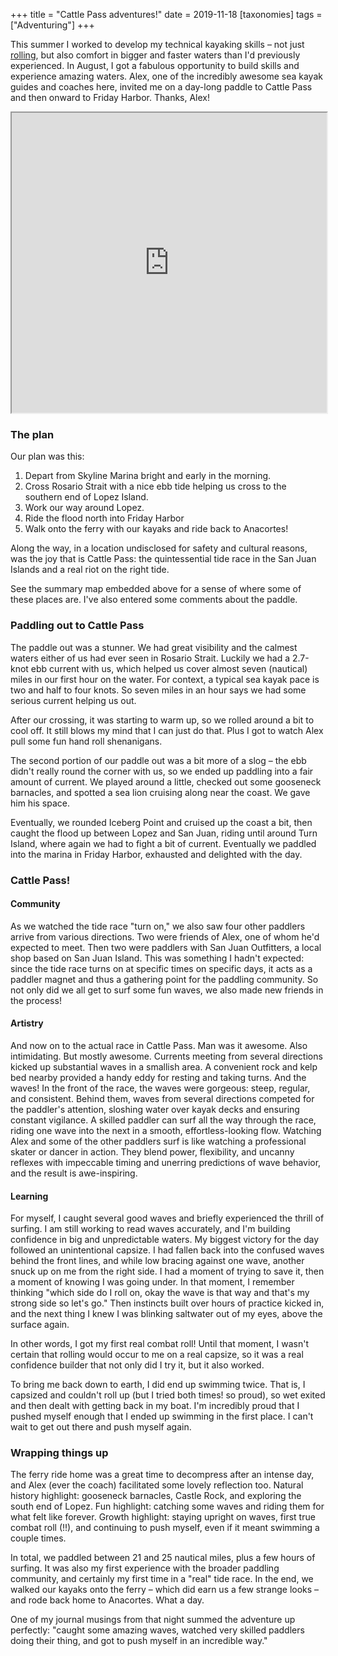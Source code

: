 +++
title = "Cattle Pass adventures!"
date = 2019-11-18
[taxonomies]
tags = ["Adventuring"]
+++
<!-- wp:html -->

<!-- /wp:html -->

<!-- wp:paragraph -->

This summer I worked to develop my technical kayaking skills – not just
[rolling](@/posts/2019-07-22-rolling-persistence-and-failure.md), but also
comfort in bigger and faster waters than I'd previously experienced. In August,
I got a fabulous opportunity to build skills and experience amazing waters.
Alex, one of the incredibly awesome sea kayak guides and coaches here, invited
me on a day-long paddle to Cattle Pass and then onward to Friday Harbor.
Thanks, Alex!

<!-- more -->

<iframe src="https://www.google.com/maps/d/u/0/embed?mid=1VOzrvUO31hskPJDZp8vacrImZJK4lPEa" width="100%" height="480"></iframe>

<!-- /wp:paragraph -->

<!-- wp:heading {"level":3} -->

### The plan

<!-- /wp:heading -->

<!-- wp:paragraph -->

Our plan was this:

<!-- /wp:paragraph -->

<!-- wp:list {"ordered":true} -->

1. Depart from Skyline Marina bright and early in the morning.
2. Cross Rosario Strait with a nice ebb tide helping us cross to the southern end of Lopez Island.
3. Work our way around Lopez.
4. Ride the flood north into Friday Harbor
5. Walk onto the ferry with our kayaks and ride back to Anacortes!

<!-- /wp:list -->

<!-- wp:paragraph -->

Along the way, in a location undisclosed for safety and cultural reasons, was the joy that is Cattle Pass: the quintessential tide race in the San Juan Islands and a real riot on the right tide.

<!-- /wp:paragraph -->

<!-- wp:paragraph -->

See the summary map embedded above for a sense of where some of these places are. I've also entered some comments about the paddle.

<!-- /wp:paragraph -->

<!-- wp:heading {"level":3} -->

### Paddling out to Cattle Pass

<!-- /wp:heading -->

<!-- wp:paragraph -->

The paddle out was a stunner. We had great visibility and the calmest waters either of us had ever seen in Rosario Strait. Luckily we had a 2.7-knot ebb current with us, which helped us cover almost seven (nautical) miles in our first hour on the water. For context, a typical sea kayak pace is two and half to four knots. So seven miles in an hour says we had some serious current helping us out.

<!-- /wp:paragraph -->

<!-- wp:paragraph -->

After our crossing, it was starting to warm up, so we rolled around a bit to cool off. It still blows my mind that I can just do that. Plus I got to watch Alex pull some fun hand roll shenanigans.

<!-- /wp:paragraph -->

<!-- wp:paragraph -->

The second portion of our paddle out was a bit more of a slog – the ebb didn't really round the corner with us, so we ended up paddling into a fair amount of current. We played around a little, checked out some gooseneck barnacles, and spotted a sea lion cruising along near the coast. We gave him his space.

<!-- /wp:paragraph -->

<!-- wp:paragraph -->

Eventually, we rounded Iceberg Point and cruised up the coast a bit, then caught the flood up between Lopez and San Juan, riding until around Turn Island, where again we had to fight a bit of current. Eventually we paddled into the marina in Friday Harbor, exhausted and delighted with the day.

<!-- /wp:paragraph -->

<!-- wp:heading {"level":3} -->

### Cattle Pass!

<!-- /wp:heading -->

<!-- wp:heading {"level":4} -->

#### Community

<!-- /wp:heading -->

<!-- wp:paragraph -->

As we watched the tide race "turn on," we also saw four other paddlers arrive from various directions. Two were friends of Alex, one of whom he'd expected to meet. Then two were paddlers with San Juan Outfitters, a local shop based on San Juan Island. This was something I hadn't expected: since the tide race turns on at specific times on specific days, it acts as a paddler magnet and thus a gathering point for the paddling community. So not only did we all get to surf some fun waves, we also made new friends in the process!

<!-- /wp:paragraph -->

<!-- wp:heading {"level":4} -->

#### Artistry

<!-- /wp:heading -->

<!-- wp:paragraph -->

And now on to the actual race in Cattle Pass. Man was it awesome. Also intimidating. But mostly awesome. Currents meeting from several directions kicked up substantial waves in a smallish area. A convenient rock and kelp bed nearby provided a handy eddy for resting and taking turns. And the waves! In the front of the race, the waves were gorgeous: steep, regular, and consistent. Behind them, waves from several directions competed for the paddler's attention, sloshing water over kayak decks and ensuring constant vigilance. A skilled paddler can surf all the way through the race, riding one wave into the next in a smooth, effortless-looking flow. Watching Alex and some of the other paddlers surf is like watching a professional skater or dancer in action. They blend power, flexibility, and uncanny reflexes with impeccable timing and unerring predictions of wave behavior, and the result is awe-inspiring.

<!-- /wp:paragraph -->

<!-- wp:heading {"level":4} -->

#### Learning

<!-- /wp:heading -->

<!-- wp:paragraph -->

For myself, I caught several good waves and briefly experienced the thrill of surfing. I am still working to read waves accurately, and I'm building confidence in big and unpredictable waters. My biggest victory for the day followed an unintentional capsize. I had fallen back into the confused waves behind the front lines, and while low bracing against one wave, another snuck up on me from the right side. I had a moment of trying to save it, then a moment of knowing I was going under. In that moment, I remember thinking "which side do I roll on, okay the wave is that way and that's my strong side so let's go." Then instincts built over hours of practice kicked in, and the next thing I knew I was blinking saltwater out of my eyes, above the surface again.

<!-- /wp:paragraph -->

<!-- wp:paragraph -->

In other words, I got my first real combat roll! Until that moment, I wasn't certain that rolling would occur to me on a real capsize, so it was a real confidence builder that not only did I try it, but it also worked.

<!-- /wp:paragraph -->

<!-- wp:paragraph -->

To bring me back down to earth, I did end up swimming twice. That is, I capsized and couldn't roll up (but I tried both times! so proud), so wet exited and then dealt with getting back in my boat. I'm incredibly proud that I pushed myself enough that I ended up swimming in the first place. I can't wait to get out there and push myself again.

<!-- /wp:paragraph -->

<!-- wp:heading {"level":3} -->

### Wrapping things up

<!-- /wp:heading -->

<!-- wp:paragraph -->

The ferry ride home was a great time to decompress after an intense day, and Alex (ever the coach) facilitated some lovely reflection too. Natural history highlight: gooseneck barnacles, Castle Rock, and exploring the south end of Lopez. Fun highlight: catching some waves and riding them for what felt like forever. Growth highlight: staying upright on waves, first true combat roll (!!), and continuing to push myself, even if it meant swimming a couple times.

<!-- /wp:paragraph -->

<!-- wp:paragraph -->

In total, we paddled between 21 and 25 nautical miles, plus a few hours of surfing. It was also my first experience with the broader paddling community, and certainly my first time in a "real" tide race. In the end, we walked our kayaks onto the ferry – which did earn us a few strange looks – and rode back home to Anacortes. What a day.

<!-- /wp:paragraph -->

<!-- wp:paragraph -->

One of my journal musings from that night summed the adventure up perfectly: "caught some amazing waves, watched very skilled paddlers doing their thing, and got to push myself in an incredible way."

<!-- /wp:paragraph -->
